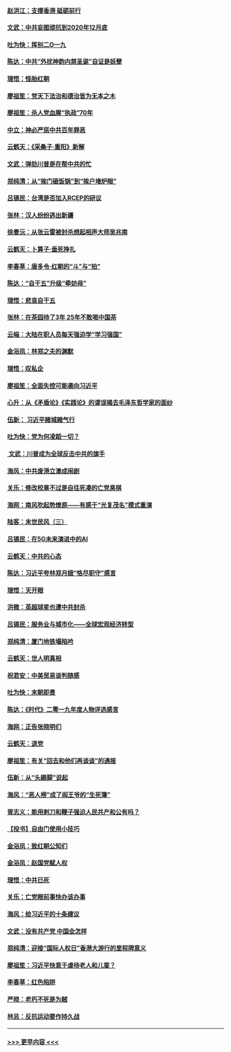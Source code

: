 #### [赵洪江：支撑香港 砥砺前行](../pages/nsc993/n11748482.md?t=12271833) 
#### [文武：中共妄图顽抗到2020年12月底](../pages/nsc993/n11748446.md?t=12271833) 
#### [吐为快：挥别二O一九](../pages/nsc993/n11748411.md?t=12271833) 
#### [陈达：中共“外扰神韵内禁圣诞”自证是妖孽](../pages/nsc993/n11748226.md?t=12271833) 
#### [理悟：怪胎红朝](../pages/nsc993/n11748206.md?t=12271833) 
#### [廖祖笙：党天下法治和德治皆为无本之木](../pages/nsc993/n11748135.md?t=12271833) 
#### [廖祖笙：杀人党血腥“执政”70年](../pages/nsc993/n11745144.md?t=12271833) 
#### [中立：神必严惩中共百年罪恶](../pages/nsc993/n11744970.md?t=12271833) 
#### [云鹤天：《采桑子‧重阳》新解](../pages/nsc993/n11744948.md?t=12271833) 
#### [文武：弹劾川普是在帮中共的忙](../pages/nsc993/n11744758.md?t=12271833) 
#### [郑纯清：从“挨门砸饭锅”到“挨户堵炉眼”](../pages/nsc993/n11744745.md?t=12271833) 
#### [吕锡民：台湾是否加入RCEP的研议](../pages/nsc993/n11744701.md?t=12271833) 
#### [张林：汉人纷纷逃出新疆](../pages/nsc993/n11743530.md?t=12271833) 
#### [徐曼沅：从张云雷被封杀想起相声大师吴兆南](../pages/nsc993/n11741816.md?t=12271833) 
#### [云鹤天：卜算子‧垂死挣扎](../pages/nsc993/n11739956.md?t=12271833) 
#### [李春草：唐多令‧红朝的“斗”与“拍”](../pages/nsc993/n11739830.md?t=12271833) 
#### [陈达：“自干五”升级“牵妨母”](../pages/nsc993/n11739724.md?t=12271833) 
#### [理悟：悲哀自干五](../pages/nsc993/n11739547.md?t=12271833) 
#### [张林：在茶园待了3年 25年不敢喝中国茶](../pages/nsc993/n11739240.md?t=12271833) 
#### [云端：大陆在职人员每天强迫学“学习强国”](../pages/nsc993/n11738735.md?t=12271833) 
#### [金浴凤：林郑之夫的渊默](../pages/nsc993/n11737735.md?t=12271833) 
#### [理悟：叹私企](../pages/nsc993/n11737715.md?t=12271833) 
#### [廖祖笙：全面失控可能袭向习近平](../pages/nsc993/n11737704.md?t=12271833) 
#### [心升：从《矛盾论》《实践论》的谬误揭去毛泽东哲学家的面纱](../pages/nsc993/n11736962.md?t=12271833) 
#### [伍新： 习近平赌城赌气行](../pages/nsc993/n11736929.md?t=12271833) 
#### [吐为快：党为何凌蹈一切？](../pages/nsc993/n11736915.md?t=12271833) 
#### [ 文武：川普成为全球反击中共的旗手](../pages/nsc993/n11736882.md?t=12271833) 
#### [海风：中共废港立澳成闹剧](../pages/nsc993/n11735857.md?t=12271833) 
#### [关乐：修改校章不过是自往死凑的亡党臭棋](../pages/nsc993/n11735097.md?t=12271833) 
#### [海网：南风吹起势燎原——有感于“光复茂名”模式重演](../pages/nsc993/n11732308.md?t=12271833) 
#### [陆客：末世民风（三）](../pages/nsc993/n11732211.md?t=12271833) 
#### [吕锡民：在5G未来演进中的AI](../pages/nsc993/n11730010.md?t=12271833) 
#### [云鹤天：中共的心态](../pages/nsc993/n11729906.md?t=12271833) 
#### [陈达：习近平夸林郑月娥“恪尽职守”感言](../pages/nsc993/n11729881.md?t=12271833) 
#### [理悟：天开眼](../pages/nsc993/n11729699.md?t=12271833) 
#### [洪微：英超球星也遭中共封杀](../pages/nsc993/n11727243.md?t=12271833) 
#### [吕锡民：服务业与城市化——全球宏观经济转型](../pages/nsc993/n11725845.md?t=12271833) 
#### [郑纯清：厦门地铁塌陷吟](../pages/nsc993/n11725813.md?t=12271833) 
#### [云鹤天：世人明真相](../pages/nsc993/n11725621.md?t=12271833) 
#### [祝君安：中美贸易谈判随感](../pages/nsc993/n11725609.md?t=12271833) 
#### [吐为快：末朝即景](../pages/nsc993/n11723365.md?t=12271833) 
#### [陈达：《时代》二零一九年度人物评选感言](../pages/nsc993/n11723337.md?t=12271833) 
#### [海网：正告张晓明们](../pages/nsc993/n11723228.md?t=12271833) 
#### [云鹤天：退党](../pages/nsc993/n11723056.md?t=12271833) 
#### [廖祖笙：有关“回去和他们再谈谈”的通报](../pages/nsc993/n11722442.md?t=12271833) 
#### [伍新：从“头踢脚”说起](../pages/nsc993/n11722429.md?t=12271833) 
#### [海风：“恶人榜”成了阎王爷的“生死簿”](../pages/nsc993/n11722272.md?t=12271833) 
#### [胥志义：能用剌刀和鞭子强迫人民共产和公有吗？](../pages/nsc993/n11720569.md?t=12271833) 
#### [【投书】自由门使用小技巧](../pages/nsc993/n11720180.md?t=12271833) 
#### [金浴凤：致红朝公知们](../pages/nsc993/n11720563.md?t=12271833) 
#### [金浴凤：赵国党赋人权](../pages/nsc993/n11720533.md?t=12271833) 
#### [理悟：中共已死](../pages/nsc993/n11720233.md?t=12271833) 
#### [关乐：亡党眼前事快办该办事](../pages/nsc993/n11719160.md?t=12271833) 
#### [海风：给习近平的十条建议](../pages/nsc993/n11717616.md?t=12271833) 
#### [文武：没有共产党 中国会怎样](../pages/nsc993/n11717584.md?t=12271833) 
#### [郑纯清：迎接“国际人权日”香港大游行的里程牌意义](../pages/nsc993/n11717417.md?t=12271833) 
#### [廖祖笙：习近平快意于虐待老人和儿童？](../pages/nsc993/n11715313.md?t=12271833) 
#### [李春草：红色陷阱](../pages/nsc993/n11715029.md?t=12271833) 
#### [严晓：老朽不死是为贼](../pages/nsc993/n11712910.md?t=12271833) 
#### [林忌：反抗运动要作持久战](../pages/nsc993/n11712623.md?t=12271833) 

----
#### [ >>> 更早内容 <<< ](../indexes/nsc993-earlier.md)
